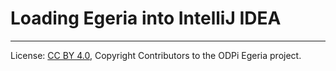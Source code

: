 <!-- SPDX-License-Identifier: CC-BY-4.0 -->
<!-- Copyright Contributors to the ODPi Egeria project 2020. -->

# Loading Egeria into IntelliJ IDEA

----
License: [CC BY 4.0](https://creativecommons.org/licenses/by/4.0/),
Copyright Contributors to the ODPi Egeria project.